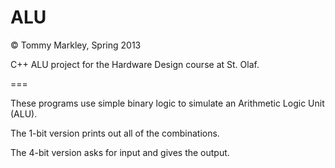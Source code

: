 ALU
===

© Tommy Markley, Spring 2013

C++ ALU project for the Hardware Design course at St. Olaf.

===

These programs use simple binary logic to simulate an Arithmetic Logic Unit (ALU).

The 1-bit version prints out all of the combinations.

The 4-bit version asks for input and gives the output.
